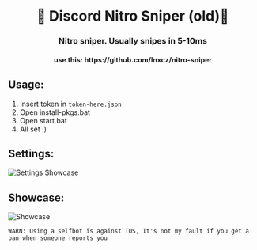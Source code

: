 <h1 align="center">🎨 Discord Nitro Sniper (old)🎨</h1>
<h3 align="center">Nitro sniper. Usually snipes in 5-10ms</h3>
<h4 align="center">use this: https://github.com/lnxcz/nitro-sniper</h4> 

## Usage:
1. Insert token in `token-here.json`
2. Open install-pkgs.bat
3. Open start.bat
4. All set :)

## Settings:
![Settings Showcase](https://wheres-my-ta.co/tPJXWl.png)

## Showcase:
![Showcase](https://wheres-my-ta.co/UyT5AB.png)

`WARN: Using a selfbot is against TOS, It's not my fault if you get a ban when someone reports you`
